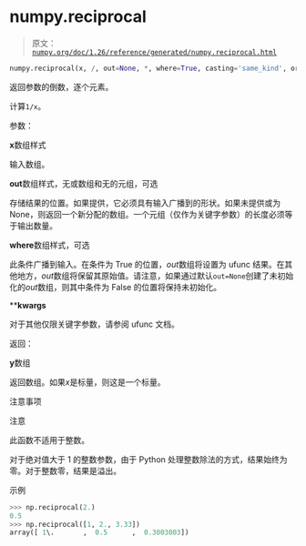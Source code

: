 # numpy.reciprocal

> 原文：[`numpy.org/doc/1.26/reference/generated/numpy.reciprocal.html`](https://numpy.org/doc/1.26/reference/generated/numpy.reciprocal.html)

```py
numpy.reciprocal(x, /, out=None, *, where=True, casting='same_kind', order='K', dtype=None, subok=True[, signature, extobj]) = <ufunc 'reciprocal'>
```

返回参数的倒数，逐个元素。

计算`1/x`。

参数：

**x**数组样式

输入数组。

**out**数组样式，无或数组和无的元组，可选

存储结果的位置。如果提供，它必须具有输入广播到的形状。如果未提供或为 None，则返回一个新分配的数组。一个元组（仅作为关键字参数）的长度必须等于输出数量。

**where**数组样式，可选

此条件广播到输入。在条件为 True 的位置，*out*数组将设置为 ufunc 结果。在其他地方，*out*数组将保留其原始值。请注意，如果通过默认`out=None`创建了未初始化的*out*数组，则其中条件为 False 的位置将保持未初始化。

****kwargs**

对于其他仅限关键字参数，请参阅 ufunc 文档。

返回：

**y**数组

返回数组。如果*x*是标量，则这是一个标量。

注意事项

注意

此函数不适用于整数。

对于绝对值大于 1 的整数参数，由于 Python 处理整数除法的方式，结果始终为零。对于整数零，结果是溢出。

示例

```py
>>> np.reciprocal(2.)
0.5
>>> np.reciprocal([1, 2., 3.33])
array([ 1\.       ,  0.5      ,  0.3003003]) 
```
